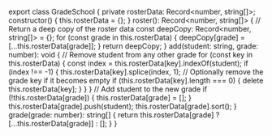 export class GradeSchool {
    private rosterData: Record<number, string[]>;
    constructor() {
        this.rosterData = {};
    }
    roster(): Record<number, string[]> {
        // Return a deep copy of the roster data
        const deepCopy: Record<number, string[]> = {};
        for (const grade in this.rosterData) {
            deepCopy[grade] = [...this.rosterData[grade]];
        }
        return deepCopy;
    }
    add(student: string, grade: number): void {
        // Remove student from any other grade
        for (const key in this.rosterData) {
            const index = this.rosterData[key].indexOf(student);
            if (index !== -1) {
                this.rosterData[key].splice(index, 1);
                // Optionally remove the grade key if it becomes empty
                if (this.rosterData[key].length === 0) {
                    delete this.rosterData[key];
                }
            }
        }
        // Add student to the new grade
        if (!this.rosterData[grade]) {
            this.rosterData[grade] = [];
        }
        this.rosterData[grade].push(student);
        this.rosterData[grade].sort();
    }
    grade(grade: number): string[] {
        return this.rosterData[grade] ? [...this.rosterData[grade]] : [];
    }
}